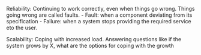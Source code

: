 Reliability: Continuing to work correctly, even when things go wrong. Things going wrong are called faults.
    - Fault: when a component deviating from its specification
    - Failure: when a system stops providing the required service eto the user.

Scalability: Coping with increased load. Answering questions like if the system grows by X, what are the options for coping with the growth